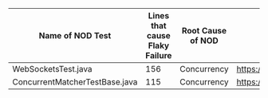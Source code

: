 | Name of NOD Test | Lines that cause Flaky Failure | Root Cause of NOD | Link To Test | Source or Test Code |
| ------------- | ------------- | ------------- | ------------- | ------------- |
| WebSocketsTest.java | 156 | Concurrency | https://github.com/Accenture/Mercury/commit/47663ff9c7803aa8613a81b3dff71ec9908e2d6e | Source |
| ConcurrentMatcherTestBase.java | 115 | Concurrency | https://github.com/flaxsearch/luwak/pull/193/commits/46efdd26518b78a886d4a12c3903837526868687 | Source |
